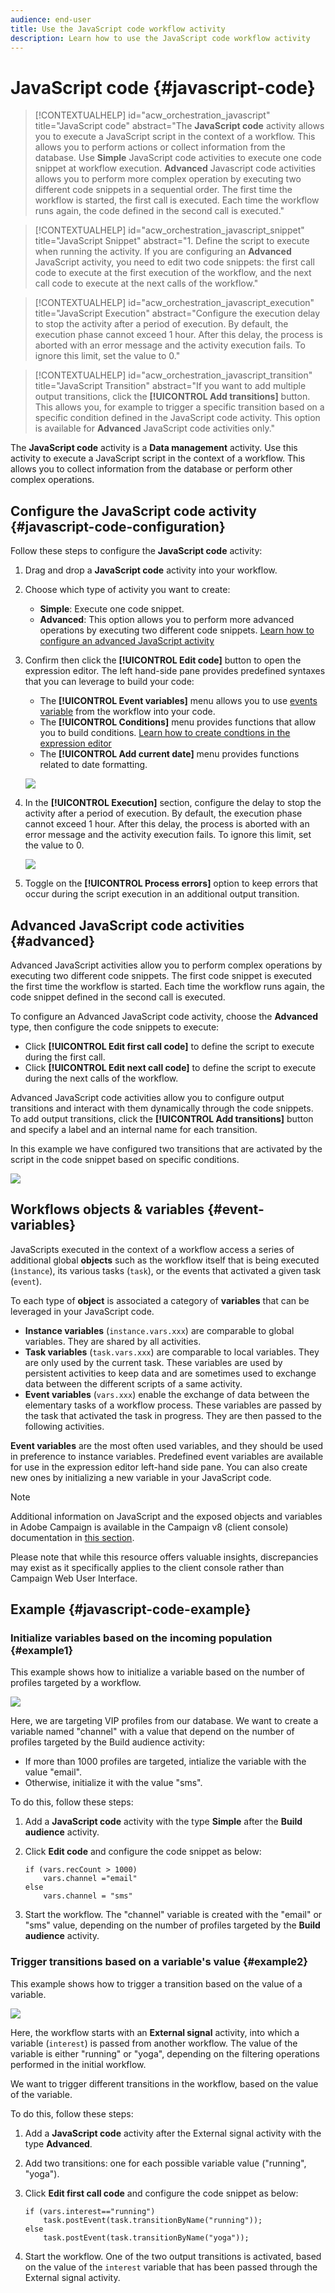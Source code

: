 ```yaml
---
audience: end-user
title: Use the JavaScript code workflow activity
description: Learn how to use the JavaScript code workflow activity
---
```

# JavaScript code {#javascript-code}

>[!CONTEXTUALHELP]
>id="acw_orchestration_javascript"
>title="JavaScript code"
>abstract="The **JavaScript code** activity allows you to execute a JavaScript script in the context of a workflow. This allows you to perform actions or collect information from the database. Use **Simple** JavaScript code activities to execute one code snippet at workflow execution. **Advanced** Javascript code activities allows you to perform more complex operation by executing two different code snippets in a sequential order. The first time the workflow is started, the first call is executed. Each time the workflow runs again, the code defined in the second call is executed."

>[!CONTEXTUALHELP]
>id="acw_orchestration_javascript_snippet"
>title="JavaScript Snippet"
>abstract="1. Define the script to execute when running the activity. If you are configuring an **Advanced** JavaScript activity, you need to edit two code snippets: the first call code to execute at the first execution of the workflow, and the next call code to execute at the next calls of the workflow."

>[!CONTEXTUALHELP]
>id="acw_orchestration_javascript_execution"
>title="JavaScript Execution"
>abstract="Configure the execution delay to stop the activity after a period of execution. By default, the execution phase cannot exceed 1 hour. After this delay, the process is aborted with an error message and the activity execution fails. To ignore this limit, set the value to 0."

>[!CONTEXTUALHELP]
>id="acw_orchestration_javascript_transition"
>title="JavaScript Transition"
>abstract="If you want to add multiple output transitions, click the **[!UICONTROL Add transitions]** button. This allows you, for example to trigger a specific transition based on a specific condition defined in the JavaScript code activity. This option is available for **Advanced** JavaScript code activities only."

The **JavaScript code** activity is a **Data management** activity. Use this activity to execute a JavaScript script in the context of a workflow. This allows you to collect information from the database or perform other complex operations.

## Configure the JavaScript code activity {#javascript-code-configuration}

Follow these steps to configure the **JavaScript code** activity:

1. Drag and drop a **JavaScript code** activity into your workflow.

1. Choose which type of activity you want to create:

    * **Simple**: Execute one code snippet.
    * **Advanced**: This option allows you to perform more advanced operations by executing two different code snippets. [Learn how to configure an advanced JavaScript activity](#advanced)

1. Confirm then click the **[!UICONTROL Edit code]** button to open the expression editor. The left hand-side pane provides predefined syntaxes that you can leverage to build your code:

    * The **[!UICONTROL Event variables]** menu allows you to use [events variable](#event-variables) from the workflow into your code.
    * The **[!UICONTROL Conditions]** menu provides functions that allow you to build conditions. [Learn how to create condtions in the expression editor](../../personalization/conditions.md#condition-perso-editor)
    * The **[!UICONTROL Add current date]** menu provides functions related to date formatting.

    ![](../assets/javascript-editor.png)

1. In the **[!UICONTROL Execution]** section, configure the delay to stop the activity after a period of execution. By default, the execution phase cannot exceed 1 hour. After this delay, the process is aborted with an error message and the activity execution fails. To ignore this limit, set the value to 0.

    ![](../assets/javascript-config.png)

1. Toggle on the **[!UICONTROL Process errors]** option to keep errors that occur during the script execution in an additional output transition.

## Advanced JavaScript code activities {#advanced}

Advanced JavaScript activities allow you to perform complex operations by executing two different code snippets. The first code snippet is executed the first time the workflow is started. Each time the workflow runs again, the code snippet defined in the second call is executed.

To configure an Advanced JavaScript code activity, choose the **Advanced** type, then configure the code snippets to execute: 

* Click **[!UICONTROL Edit first call code]** to define the script to execute during the first call.
* Click **[!UICONTROL Edit next call code]** to define the script to execute during the next calls of the workflow.

Advanced JavaScript code activities allow you to configure output transitions and interact with them dynamically through the code snippets. To add output transitions, click the **[!UICONTROL Add transitions]** button and specify a label and an internal name for each transition.

In this example we have configured two transitions that are activated by the script in the code snippet based on specific conditions.

![](../assets/javascript-transitions.png)

## Workflows objects & variables {#event-variables}

JavaScripts executed in the context of a workflow access a series of additional global **objects** such as the workflow itself that is being executed (`ìnstance`), its various tasks (`task`), or the events that activated a given task (`event`).

To each type of **object** is associated a category of **variables** that can be leveraged in your JavaScript code.

* **Instance variables** (`instance.vars.xxx`) are comparable to global variables. They are shared by all activities.
* **Task variables** (`task.vars.xxx`) are comparable to local variables. They are only used by the current task. These variables are used by persistent activities to keep data and are sometimes used to exchange data between the different scripts of a same activity.
* **Event variables** (`vars.xxx`) enable the exchange of data between the elementary tasks of a workflow process. These variables are passed by the task that activated the task in progress. They are then passed to the following activities.

**Event variables** are the most often used variables, and they should be used in preference to instance variables. Predefined event variables are available for use in the expression editor left-hand side pane. You can also create new ones by initializing a new variable in your JavaScript code.

>[!NOTE]
>
>Additional information on JavaScript and the exposed objects and variables in Adobe Campaign is available in the Campaign v8 (client console) documentation in [this section](https://experienceleague.adobe.com/en/docs/campaign/automation/workflows/advanced-management/javascript-scripts-and-templates).
>
>Please note that while this resource offers valuable insights, discrepancies may exist as it specifically applies to the client console rather than Campaign Web User Interface.

## Example {#javascript-code-example}

### Initialize variables based on the incoming population {#example1}

This example shows how to initialize a variable based on the number of profiles targeted by a workflow. 

![](../assets/javascript-example1.png)

Here, we are targeting VIP profiles from our database. We want to create a variable named "channel" with a value that depend on the number of profiles targeted by the Build audience activity:

* If more than 1000 profiles are targeted, intialize the variable with the value "email".
* Otherwise, initialize it with the value "sms". 

To do this, follow these steps:

1. Add a **JavaScript code** activity with the type **Simple** after the **Build audience** activity.

1. Click **Edit code** and configure the code snippet as below:

    ```
    if (vars.recCount > 1000)
        vars.channel ="email"
    else
        vars.channel = "sms"
    ```

1. Start the workflow. The "channel" variable is created with the "email" or "sms" value, depending on the number of profiles targeted by the **Build audience** activity.

### Trigger transitions based on a variable's value {#example2}

This example shows how to trigger a transition based on the value of a variable.

![](../assets/javascript-example2-transitions.png)

Here, the workflow starts with an **External signal** activity, into which a variable (`interest`) is passed from another workflow. The value of the variable is either "running" or "yoga", depending on the filtering operations performed in the initial workflow.

We want to trigger different transitions in the workflow, based on the value of the variable.

To do this, follow these steps:

1. Add a **JavaScript code** activity after the External signal activity with the type **Advanced**.

1. Add two transitions: one for each possible variable value ("running", "yoga").

1. Click **Edit first call code** and configure the code snippet as below:

    ```
    if (vars.interest=="running")
        task.postEvent(task.transitionByName("running"));
    else
        task.postEvent(task.transitionByName("yoga"));
    ```
1. Start the workflow. One of the two output transitions is activated, based on the value of the `interest` variable that has been passed through the External signal activity.
